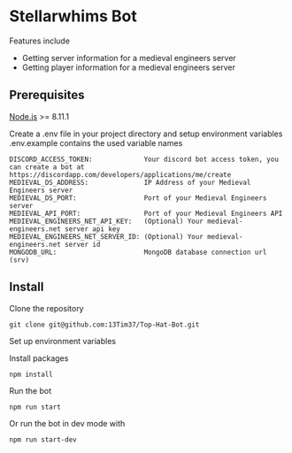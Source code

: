 # Stellarwhims Bot

Features include
* Getting server information for a medieval engineers server
* Getting player information for a medieval engineers server

## Prerequisites

[Node.js](https://nodejs.org/en/) >= 8.11.1

Create a .env file in your project directory and setup environment variables
.env.example contains the used variable names

```
DISCORD_ACCESS_TOKEN:             Your discord bot access token, you can create a bot at https://discordapp.com/developers/applications/me/create
MEDIEVAL_DS_ADDRESS:              IP Address of your Medieval Engineers server
MEDIEVAL_DS_PORT:                 Port of your Medieval Engineers server
MEDIEVAL_API_PORT:                Port of your Medieval Engineers API
MEDIEVAL_ENGINEERS_NET_API_KEY:   (Optional) Your medieval-engineers.net server api key
MEDIEVAL_ENGINEERS_NET_SERVER_ID: (Optional) Your medieval-engineers.net server id
MONGODB_URL:                      MongoDB database connection url (srv)
```

## Install

Clone the repository

`git clone git@github.com:13Tim37/Top-Hat-Bot.git`

Set up environment variables

Install packages

`npm install`

Run the bot

`npm run start`

Or run the bot in dev mode with

`npm run start-dev`
